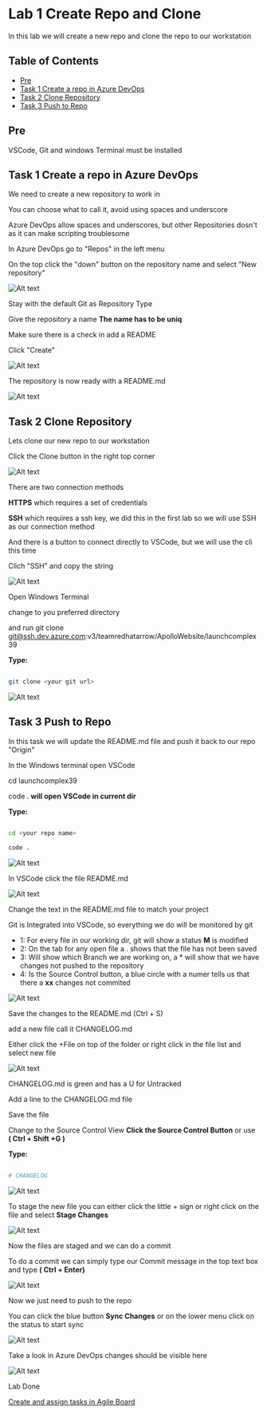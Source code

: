 # Lab 1 Create Repo and Clone

In this lab we will create a new repo and clone the repo to our workstation

## Table of Contents

- [Pre](#pre)
- [Task 1 Create a repo in Azure DevOps](#task-1-create-a-repo-in-azure-devops)
- [Task 2 Clone Repository](#task-2-clone-repository)
- [Task 3 Push to Repo](#task-2-push-to-repo)

## Pre

VSCode, Git and windows Terminal must be installed

## Task 1 Create a repo in Azure DevOps

We need to create a new repository to work in

You can choose what to call it, avoid using spaces and underscore

Azure DevOps allow spaces and underscores, but other Repositories dosn't as it can make scripting troublesome

In Azure DevOps go to "Repos" in the left menu

On the top click the "down" button on the repository name and select "New repository"

![Alt text](pics/001_new_repo.png?raw=true "New Repo")

Stay with the default Git as Repository Type

Give the repository a name __The name has to be uniq__

Make sure there is a check in add a README

Click "Create"

![Alt text](pics/002_create_repo.png?raw=true "Create Repo")

The repository is now ready with a README.md

![Alt text](pics/003_repo_done.png?raw=true "Repo Done")

## Task 2 Clone Repository

Lets clone our new repo to our workstation

Click the Clone button in the right top corner

![Alt text](pics/004_click_clone.png?raw=true "Click clone")

There are two connection methods

__HTTPS__ which requires a set of credentials

__SSH__ which requires a ssh key, we did this in the first lab so we will use SSH as our connection method

And there is a button to connect directly to VSCode, but we will use the cli this time

Clich "SSH" and copy the string

![Alt text](pics/005_ssh_clone.png?raw=true "ssh clone")

Open Windows Terminal

change to you preferred directory

and run git clone git@ssh.dev.azure.com:v3/teamredhatarrow/ApolloWebsite/launchcomplex39

**Type:**

```bash

git clone <your git url>

```

![Alt text](pics/006_git_clone.png?raw=true "git clone")

## Task 3 Push to Repo

In this task we will update the README.md file and push it back to our repo "Origin"

In the Windows terminal open VSCode

cd launchcomplex39

code . **will open VSCode in current dir**

**Type:**

```bash

cd <your repo name>

code .

```

![Alt text](pics/007_open_vscode.png?raw=true "Open VSCode")

In VSCode click the file README.md

![Alt text](pics/008_vscode_README.png?raw=true "VSCode README")

Change the text in the README.md file to match your project

Git is Integrated into VSCode, so everything we do will be monitored by git

- 1: For every file in our working dir, git will show a status **M** is modified
- 2: On the tab for any open file a . shows that the file has not been saved
- 3: Will show which Branch we are working on, a * will show that we have changes not pushed to the repository
- 4: Is the Source Control button, a blue circle with a numer tells us that there a **xx** changes not commited

![Alt text](pics/009_vscode_README_git.png?raw=true "VSCode README Git")

Save the changes to the README.md (Ctrl + S)

add a new file call it CHANGELOG.md

Either click the +File on top of the folder or right click in the file list and select new file

![Alt text](pics/010_add_changelog.png?raw=true "Add Changelog")

CHANGELOG.md is green and has a U for Untracked

Add a line to the CHANGELOG.md file

Save the file

Change to the Source Control View **Click the Source Control Button** or use **( Ctrl + Shift +G )**

**Type:**

```bash

# CHANGELOG

```

![Alt text](pics/011_change_changelog.png?raw=true "change Changelog")

To stage the new file you can either click the little + sign or right click on the file and select **Stage Changes**

![Alt text](pics/012_stage_change_changelog.png?raw=true "stage change Changelog")

Now the files are staged and we can do a commit

To do a commit we can simply type our Commit message in the top text box and type **( Ctrl + Enter)**

![Alt text](pics/013_commit_vscode.png?raw=true "commit vscode")

Now we just need to push to the repo

You can click the blue button **Sync Changes** or on the lower menu click on the status to start sync

![Alt text](pics/014_commit_vscode_sync.png?raw=true "commit vscode sync")

Take a look in Azure DevOps changes should be visible here

![Alt text](pics/015_devops_after_sync.png?raw=true "DevOps after sync")

Lab Done

[Create and assign tasks in Agile Board](../lab02/lab2.md)
